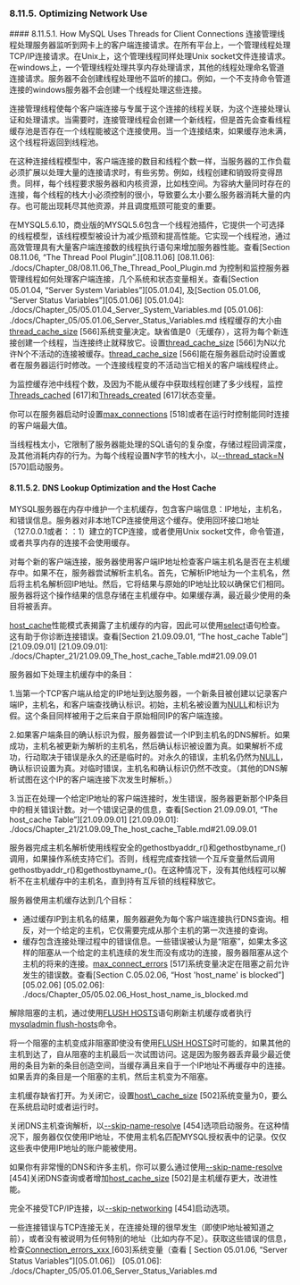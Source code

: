 ### 8.11.5. Optimizing Network Use
#### 8.11.5.1. How MySQL Uses Threads for Client Connections
连接管理线程处理服务器监听到网卡上的客户端连接请求。在所有平台上，一个管理线程处理TCP/IP连接请求。在Unix上，这个管理线程同样处理Unix socket文件连接请求。在windows上，一个管理线程处理共享内存处理请求，其他的线程处理命名管道连接请求。服务器不会创建线程处理他不监听的接口。例如，一个不支持命令管道连接的windows服务器不会创建一个线程处理这些连接。

连接管理线程使每个客户端连接与专属于这个连接的线程关联，为这个连接处理认证和处理请求。当需要时，连接管理线程会创建一个新线程，但是首先会查看线程缓存池是否存在一个线程能被这个连接使用。当一个连接结束，如果缓存池未满，这个线程将返回到线程池。

在这种连接线程模型中，客户端连接的数目和线程个数一样，当服务器的工作负载必须扩展以处理大量的连接请求时，有些劣势。例如，线程创建和销毁将变得昂贵。同样，每个线程要求服务器和内核资源，比如栈空间。为容纳大量同时存在的连接，每个线程的栈大小必须控制的很小，导致要么太小要么服务器消耗大量的内存。也可能出现耗尽其他资源，并且调度瓶颈可能变的重要。

在MYSQL5.6.10，商业版的MYSQL5.6包含一个线程池插件，它提供一个可选择的线程模型，该线程模型被设计为减少瓶颈和提高性能。它实现一个线程池，通过高效管理具有大量客户端连接数的线程执行语句来增加服务器性能。查看[Section 08.11.06, “The Thread Pool Plugin”.][08.11.06]
[08.11.06]: ./docs/Chapter_08/08.11.06_The_Thread_Pool_Plugin.md
为控制和监控服务器管理线程如何处理客户端连接，几个系统和状态变量相关。查看[Section 05.01.04, “Server System Variables”][05.01.04], 及[Section 05.01.06, “Server Status Variables”][05.01.06]
[05.01.04]: ./docs/Chapter_05/05.01.04_Server_System_Variables.md
[05.01.06]: ./docs/Chapter_05/05.01.06_Server_Status_Variables.md
线程缓存的大小由[thread_cache_size](#) [566]系统变量决定。缺省值是0（无缓存），这将为每个新连接创建一个线程，当连接终止就释放它。设置[thread_cache_size](#) [566]为N以允许N个不活动的连接被缓存。[thread_cache_size](#) [566]能在服务器启动时设置或者在服务器运行时修改。一个连接线程变的不活动当它相关的客户端线程终止。

为监控缓存池中线程个数，及因为不能从缓存中获取线程创建了多少线程，监控[Threads_cached](#) [617]和[Threads_created](#) [617]状态变量。

你可以在服务器启动时设置[max_connections](#) [518]或者在运行时控制能同时连接的客户端最大值。

当线程栈太小，它限制了服务器能处理的SQL语句的复杂度，存储过程回调深度，及其他消耗内存的行为。为每个线程设置N字节的栈大小，以[--thread_stack=N](#) [570]启动服务。
#### 8.11.5.2. DNS Lookup Optimization and the Host Cache
MYSQL服务器在内存中维护一个主机缓存，包含客户端信息：IP地址，主机名，和错误信息。服务器对非本地TCP连接使用这个缓存。使用回环接口地址（127.0.0.1或者：：1）建立的TCP连接，或者使用Unix socket文件，命令管道，或者共享内存的连接不会使用缓存。

对每个新的客户端连接，服务器使用客户端IP地址检查客户端主机名是否在主机缓存中。如果不在，服务器尝试解析主机名。首先，它解析IP地址为一个主机名，然后将主机名解析回IP地址。然后，它将结果与原始的IP地址比较以确保它们相同。服务器将这个操作结果的信息存储在主机缓存中。如果缓存满，最近最少使用的条目将被丢弃。

[host_cache](#)性能模式表揭露了主机缓存的内容，因此可以使用[select](#)语句检查。这有助于你诊断连接错误。查看[Section 21.09.09.01, “The host_cache Table”][21.09.09.01]
[21.09.09.01]: ./docs/Chapter_21/21.09.09_The_host_cache_Table.md#21.09.09.01

服务器如下处理主机缓存中的条目：

1.当第一个TCP客户端从给定的IP地址到达服务器，一个新条目被创建以记录客户端IP，主机名，和客户端查找确认标识。初始，主机名被设置为[NULL](#)和标识为假。这个条目同样被用于之后来自于原始相同IP的客户端连接。

2.如果客户端条目的确认标识为假，服务器尝试一个IP到主机名的DNS解析。如果成功，主机名被更新为解析的主机名，然后确认标识被设置为真。如果解析不成功，行动取决于错误是永久的还是临时的。对永久的错误，主机名仍然为[NULL](#)，确认标识设置为真。对临时错误，主机名和确认标识仍然不改变。（其他的DNS解析试图在这个IP的客户端连接下次发生时解析。）

3.当正在处理一个给定IP地址的客户端连接时，发生错误，服务器更新那个IP条目中的相关错误计数。对一个错误记录的信息，查看[Section 21.09.09.01, “The host_cache Table”][21.09.09.01]
[21.09.09.01]: ./docs/Chapter_21/21.09.09_The_host_cache_Table.md#21.09.09.01

服务器完成主机名解析使用线程安全的gethostbyaddr\_r()和gethostbyname\_r()调用，如果操作系统支持它们。否则，线程完成查找锁一个互斥变量然后调用gethostbyaddr\_r()和gethostbyname\_r()。在这种情况下，没有其他线程可以解析不在主机缓存中的主机名，直到持有互斥锁的线程释放它。

服务器使用主机缓存达到几个目标：

- 通过缓存IP到主机名的结果，服务器避免为每个客户端连接执行DNS查询。相反，对一个给定的主机，它仅需要完成从那个主机的第一次连接的查询。
- 缓存包含连接处理过程中的错误信息。一些错误被认为是“阻塞”，如果太多这样的阻塞从一个给定的主机连续的发生而没有成功的连接，服务器阻塞从这个主机的将来的连接。[max_connect_errors](#) [517]系统变量决定在阻塞之前允许发生的错误数。查看[Section C.05.02.06, “Host 'host_name' is blocked”][05.02.06]
[05.02.06]: ./docs/Chapter_05/05.02.06_Host_host_name_is_blocked.md

解除阻塞的主机，通过使用[FLUSH HOSTS](#)语句刷新主机缓存或者执行[mysqladmin flush-hosts](#)命令。

将一个阻塞的主机变成非阻塞即使没有使用[FLUSH HOSTS](#)时可能的，如果其他的主机到达了，自从阻塞的主机最后一次试图访问。这是因为服务器丢弃最少最近使用的条目为新的条目创造空间，当缓存满且来自于一个IP地址不再缓存中的连接。如果丢弃的条目是一个阻塞的主机，然后主机变为不阻塞。

主机缓存缺省打开。为关闭它，设置[host\\_cache_size](#) [502]系统变量为0，要么在系统启动时或者运行时。

关闭DNS主机查询解析，以[--skip-name-resolve](#) [454]选项启动服务。在这种情况下，服务器仅仅使用IP地址，不使用主机名匹配MYSQL授权表中的记录。仅仅这些表中使用IP地址的账户能被使用。

如果你有非常慢的DNS和许多主机，你可以要么通过使用[--skip-name-resolve](#) [454]关闭DNS查询或者增加[host_cache_size](#) [502]是主机缓存更大，改进性能。

完全不接受TCP/IP连接，以[--skip-networking](#) [454]启动选项。

一些连接错误与TCP连接无关，在连接处理的很早发生（即使IP地址被知道之前），或者没有被说明为任何特别的地址（比如内存不足）。获取这些错误的信息，检查[Connection_errors_xxx ](#)[603]系统变量（查看 [ Section 05.01.06, “Server Status Variables”][05.01.06]）
[05.01.06]: ./docs/Chapter_05/05.01.06_Server_Status_Variables.md